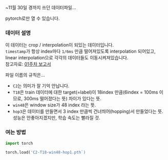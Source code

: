~11월 30일 경까지 쓰던 데이터파일...  

pytorch로만 열 수 있습니다.

### 데이터 설명

이 데이터는 crop / interpolation이 되있는 데이터입니다.  
`timestamp`가 항상 index마다 `1/6ms` 만큼 떨어져있도록 interpolation 되어있고,  
linear interpolation으로 각각의 데이터들도 이동시켜져있습니다.  
참고자료: [01주차 보고서](https://docs.google.com/presentation/d/1hLxl0l5nlJBlOz03NBHoKtS03RHSklkq4zOKCgHmgeU/edit?usp=sharing)

파일 이름의 규칙은...  
- `C2`는 의미가 잘 기억 안납니다.  
- `T18`은 train 데이터에 대한 target(=label)이 18index 만큼(6index = 100ms 이므로, 300ms 떨어졌다는 뜻) 차이가 있다는 뜻.  
- `win48`은 window size가 48 index 라는 뜻.  
- `hop3`은 데이터를 만들면서 3 index 만큼씩 건너띄어(hopping)서 만들었다는 뜻.  
성능은 안좋아지겠지만, 학습 속도는 빨라질 것.

### 여는 방법

```python
import torch

torch.load('C2-T18-win48-hop1.pth`)
```

